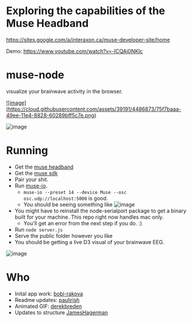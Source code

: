 Exploring the capabilities of the Muse Headband
============

https://sites.google.com/a/interaxon.ca/muse-developer-site/home

Demo: https://www.youtube.com/watch?v=-lCQAi0NKIc

muse-node
=========

visualize your brainwave activity in the browser.


<a href="https://www.youtube.com/watch?v=-lCQAi0NKIc">
![image](https://cloud.githubusercontent.com/assets/39191/4486873/75f7baaa-49ee-11e4-8828-60289bff5c7e.png)
</a>

![image](http://i.imgur.com/diQk2Gf.gif)

# Running

* Get the [muse headband](http://www.choosemuse.com/)
* Get the [muse sdk](https://sites.google.com/a/interaxon.ca/muse-developer-site/download/macos-install---sdk-v2-2)
* Pair your shit.
* Run [muse-io](https://sites.google.com/a/interaxon.ca/muse-developer-site/museio/tutorial). 
  * `muse-io --preset 14 --device Muse --osc osc.udp://localhost:5000` is good.
  * You should be seeing something like ![image](https://cloud.githubusercontent.com/assets/39191/4486860/32465e9c-49ee-11e4-83ee-13d7e8611cf7.png)
* You might have to reinstall the node-serialport package to get a binary built for your machine. This repo right now handles mac only. 
  * You'll get an error from the next step if you do. :)
* Run `node server.js`
* Serve the public folder however you like
* You should be getting a live D3 visual of your brainwave EEG.

![image](https://cloud.githubusercontent.com/assets/39191/4486882/c09f2fde-49ee-11e4-81c2-53c6039b585f.png)



# Who

- Inital app work: [bobi-rakova](https://github.com/bobi-rakova/muse)
- Readme updates: [paulirish](https://github.com/paulirish/muse-node)
- Animated GIF: [derekbreden](https://github.com/derekbreden/muse-node)
- Updates to structure [JamesHagerman](https://github.com/JamesHagerman/muse-node)
